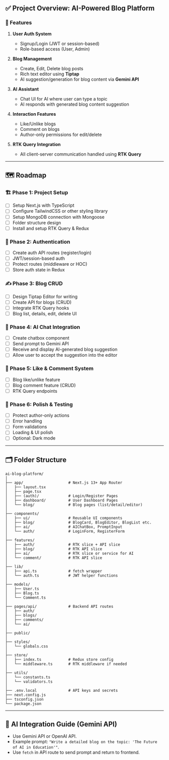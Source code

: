 ## ✅ Project Overview: **AI-Powered Blog Platform**

### 🎯 Features

1. **User Auth System**

   * Signup/Login (JWT or session-based)
   * Role-based access (User, Admin)

2. **Blog Management**

   * Create, Edit, Delete blog posts
   * Rich text editor using **Tiptap**
   * AI suggestion/generation for blog content via **Gemini API**

3. **AI Assistant**

   * Chat UI for AI where user can type a topic
   * AI responds with generated blog content suggestion

4. **Interaction Features**

   * Like/Unlike blogs
   * Comment on blogs
   * Author-only permissions for edit/delete

5. **RTK Query Integration**

   * All client-server communication handled using **RTK Query**

---

## 🗺️ Roadmap

### 🏗 Phase 1: Project Setup

* [ ] Setup Next.js with TypeScript
* [ ] Configure TailwindCSS or other styling library
* [ ] Setup MongoDB connection with Mongoose
* [ ] Folder structure design
* [ ] Install and setup RTK Query & Redux

### 🔐 Phase 2: Authentication

* [ ] Create auth API routes (register/login)
* [ ] JWT/session-based auth
* [ ] Protect routes (middleware or HOC)
* [ ] Store auth state in Redux

### ✍️ Phase 3: Blog CRUD

* [ ] Design Tiptap Editor for writing
* [ ] Create API for blogs (CRUD)
* [ ] Integrate RTK Query hooks
* [ ] Blog list, details, edit, delete UI

### 🤖 Phase 4: AI Chat Integration

* [ ] Create chatbox component
* [ ] Send prompt to Gemini API
* [ ] Receive and display AI-generated blog suggestion
* [ ] Allow user to accept the suggestion into the editor

### 💬 Phase 5: Like & Comment System

* [ ] Blog like/unlike feature
* [ ] Blog comment feature (CRUD)
* [ ] RTK Query endpoints

### 🧪 Phase 6: Polish & Testing

* [ ] Protect author-only actions
* [ ] Error handling
* [ ] Form validations
* [ ] Loading & UI polish
* [ ] Optional: Dark mode

---

## 🗂️ Folder Structure

```
ai-blog-platform/
│
├── app/                    # Next.js 13+ App Router
│   ├── layout.tsx
│   ├── page.tsx
│   ├── (auth)/             # Login/Register Pages
│   ├── dashboard/          # User Dashboard Pages
│   └── blog/               # Blog pages (list/detail/editor)
│
├── components/
│   ├── ui/                 # Reusable UI components
│   ├── blog/               # BlogCard, BlogEditor, BlogList etc.
│   ├── ai/                 # AIChatBox, PromptInput
│   └── auth/               # LoginForm, RegisterForm
│
├── features/
│   ├── auth/               # RTK slice + API slice
│   ├── blog/               # RTK API slice
│   ├── ai/                 # RTK slice or service for AI
│   └── comment/            # RTK API slice
│
├── lib/
│   ├── api.ts              # fetch wrapper
│   └── auth.ts             # JWT helper functions
│
├── models/
│   ├── User.ts
│   ├── Blog.ts
│   └── Comment.ts
│
├── pages/api/              # Backend API routes
│   ├── auth/
│   ├── blogs/
│   ├── comments/
│   └── ai/
│
├── public/
│
├── styles/
│   └── globals.css
│
├── store/
│   ├── index.ts            # Redux store config
│   └── middleware.ts       # RTK middleware if needed
│
├── utils/
│   └── constants.ts
│   └── validators.ts
│
├── .env.local              # API keys and secrets
├── next.config.js
├── tsconfig.json
└── package.json
```

---

## 🧠 AI Integration Guide (Gemini API)

* Use Gemini API or OpenAI API.
* Example prompt: `"Write a detailed blog on the topic: 'The Future of AI in Education'"`.
* Use `fetch` in API route to send prompt and return to frontend.